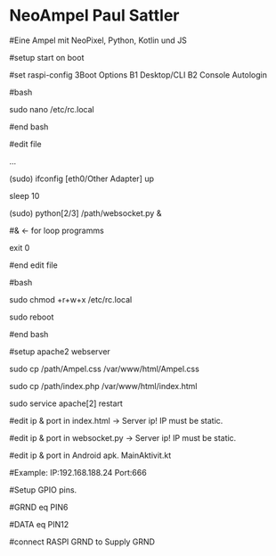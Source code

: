 # NeoAmpel Paul Sattler

#Eine Ampel mit NeoPixel, Python, Kotlin und JS

#setup start on boot

#set raspi-config 3Boot Options B1 Desktop/CLI B2 Console Autologin

#bash

sudo nano /etc/rc.local

#end bash

#edit file

...

(sudo) ifconfig [eth0/Other Adapter] up

sleep 10 

(sudo) python[2/3] /path/websocket.py & 

#& <- for loop programms              

exit 0

#end edit file

#bash 

sudo chmod +r+w+x /etc/rc.local

sudo reboot

#end bash

#setup apache2 webserver

sudo cp /path/Ampel.css /var/www/html/Ampel.css

sudo cp /path/index.php /var/www/html/index.html

sudo service apache[2] restart 


#edit ip & port in index.html -> Server ip! IP must be static. 

#edit ip & port in websocket.py -> Server ip! IP must be static.

#edit ip & port in Android apk. MainAktivit.kt

#Example: IP:192.168.188.24 Port:666


#Setup GPIO pins. 

#GRND eq PIN6 

#DATA eq PIN12

#connect RASPI GRND to Supply GRND
